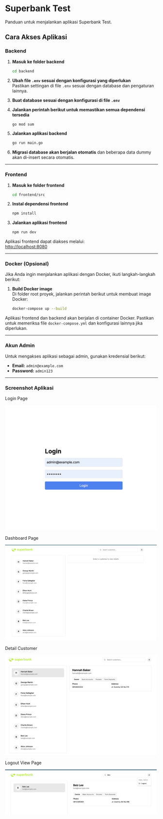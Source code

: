 
# Superbank Test

Panduan untuk menjalankan aplikasi Superbank Test.

## Cara Akses Aplikasi

### Backend

1. **Masuk ke folder backend**
   ```bash
   cd backend
   ```

2. **Ubah file `.env` sesuai dengan konfigurasi yang diperlukan**  
   Pastikan settingan di file `.env` sesuai dengan database dan pengaturan lainnya.

3. **Buat database sesuai dengan konfigurasi di file `.env`**

4. **Jalankan perintah berikut untuk memastikan semua dependensi tersedia**  
   ```bash
   go mod sum
   ```

5. **Jalankan aplikasi backend**  
   ```bash
   go run main.go
   ```

6. **Migrasi database akan berjalan otomatis** dan beberapa data dummy akan di-insert secara otomatis.

---

### Frontend

1. **Masuk ke folder frontend**  
   ```bash
   cd frontend/src
   ```

2. **Instal dependensi frontend**  
   ```bash
   npm install
   ```

3. **Jalankan aplikasi frontend**  
   ```bash
   npm run dev
   ```

Aplikasi frontend dapat diakses melalui:  
[http://localhost:8080](http://localhost:8080)

---

### Docker (Opsional)

Jika Anda ingin menjalankan aplikasi dengan Docker, ikuti langkah-langkah berikut:

1. **Build Docker image**  
   Di folder root proyek, jalankan perintah berikut untuk membuat image Docker:
   ```bash
   docker-compose up --build
   ```

Aplikasi frontend dan backend akan berjalan di container Docker. Pastikan untuk memeriksa file `docker-compose.yml` dan konfigurasi lainnya jika diperlukan.

---

### Akun Admin

Untuk mengakses aplikasi sebagai admin, gunakan kredensial berikut:

- **Email:** `admin@example.com`
- **Password:** `admin123`

---

### Screenshot Aplikasi

Login Page

<img src="assets/login.png" alt="Screenshot Aplikasi" width="500"/>

Dashboard Page

<img src="assets/dashboard.png" alt="Screenshot Aplikasi" width="500"/>

Detail Customer

<img src="assets/detail_customer.png" alt="Screenshot Aplikasi" width="500"/>

Logout View Page

<img src="assets/logout.png" alt="Screenshot Aplikasi" width="500"/>
